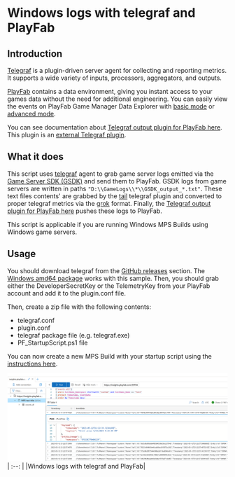# Windows logs with telegraf and PlayFab

## Introduction

[Telegraf](https://github.com/influxdata/telegraf) is a plugin-driven server agent for collecting and reporting metrics. It supports a wide variety of inputs, processors, aggregators, and outputs.

[PlayFab](https://learn.microsoft.com/en-us/gaming/playfab/) contains a data environment, giving you instant access to your games data without the need for additional engineering. You can easily view the events on PlayFab Game Manager Data Explorer with [basic mode](https://learn.microsoft.com/en-us/gaming/playfab/features/insights/data-explorer/getting-started-with-data-explorer-basic) or [advanced mode](https://learn.microsoft.com/en-us/gaming/playfab/features/insights/data-explorer/getting-started-with-data-explorer-advanced).

You can see documentation about [Telegraf output plugin for PlayFab here](https://github.com/dgkanatsios/telegraftoplayfab). This plugin is an [external Telegraf plugin](https://github.com/influxdata/telegraf/blob/master/docs/EXTERNAL_PLUGINS.md).

## What it does

This script uses [telegraf](https://www.influxdata.com/time-series-platform/telegraf/) agent to grab game server logs emitted via the [Game Server SDK (GSDK)](https://github.com/playfab/gsdk) and send them to PlayFab. GSDK logs from game servers are written in paths `"D:\\GameLogs\\*\\GSDK_output_*.txt"`. These text files contents' are grabbed by the [tail](https://github.com/influxdata/telegraf/blob/master/plugins/inputs/tail/README.md) telegraf plugin and converted to proper telegraf metrics via the [grok](https://docs.influxdata.com/telegraf/v1.26/data_formats/input/grok/) format. Finally, the [Telegraf output plugin for PlayFab here](https://github.com/dgkanatsios/telegraftoplayfab) pushes these logs to PlayFab.

This script is applicable if you are running Windows MPS Builds using Windows game servers.

## Usage

You should download telegraf from the [GitHub releases](https://github.com/influxdata/telegraf/releases) section. The [Windows amd64 package](https://dl.influxdata.com/telegraf/releases/telegraf-1.24.4_windows_amd64.zip) works with this sample. Then, you should grab either the DeveloperSecretKey or the TelemetryKey from your PlayFab account and add it to the plugin.conf file.

Then, create a zip file with the following contents:

- telegraf.conf
- plugin.conf
- telegraf package file (e.g. telegraf.exe)
- PF_StartupScript.ps1 file

You can now create a new MPS Build with your startup script using the [instructions here](https://learn.microsoft.com/en-us/gaming/playfab/features/multiplayer/servers/vmstartupscript).

![Windows logs with telegraf and PlayFab](../media/windows_logs_telegraf_playfab.png)
| :--: |
|Windows logs with telegraf and PlayFab|
